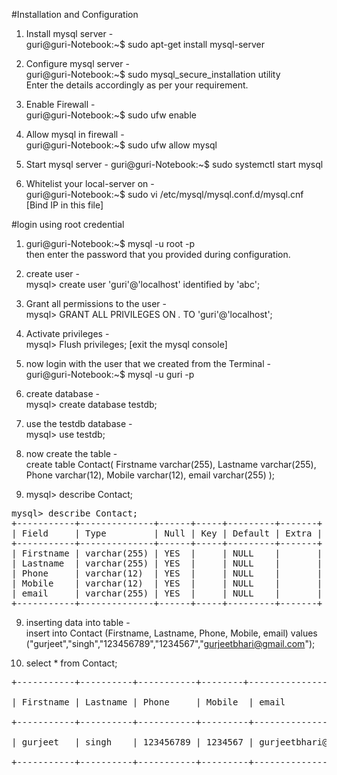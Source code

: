 #Installation and Configuration

1. Install mysql server - <br />
  guri@guri-Notebook:~$ sudo apt-get install mysql-server

2. Configure mysql server - <br />
  guri@guri-Notebook:~$ sudo mysql_secure_installation utility <br />
    Enter the details accordingly as per your requirement.
    
3. Enable Firewall - <br />
  guri@guri-Notebook:~$ sudo ufw enable 

4. Allow mysql in firewall - <br />
  guri@guri-Notebook:~$ sudo ufw allow mysql 

5. Start mysql server - 
  guri@guri-Notebook:~$ sudo systemctl start mysql

6. Whitelist your local-server on - <br />
  guri@guri-Notebook:~$ sudo vi /etc/mysql/mysql.conf.d/mysql.cnf [Bind IP in this file]

#login using root credential <br />
1. guri@guri-Notebook:~$ mysql -u root -p <br />
    then enter the password that you provided during configuration.

2. create user - <br />
  mysql> create user 'guri'@'localhost' identified by 'abc';

3. Grant all permissions to the user -  <br />
  mysql> GRANT ALL PRIVILEGES ON *.* TO 'guri'@'localhost';

4. Activate privileges - <br />
  mysql> Flush privileges; 
  [exit the mysql console]

5. now login with the user that we created from the Terminal - <br />
   guri@guri-Notebook:~$ mysql -u guri -p

5. create database - <br />
  mysql> create database testdb;

6. use the testdb database - <br />
  mysql> use testdb;
 
7. now create the table - <br />
  create table Contact(
  Firstname varchar(255),
  Lastname varchar(255),
  Phone varchar(12),
  Mobile varchar(12),
  email varchar(255)
);

8. mysql> describe Contact; <br />
<pre>
mysql> describe Contact;
+-----------+--------------+------+-----+---------+-------+
| Field     | Type         | Null | Key | Default | Extra |
+-----------+--------------+------+-----+---------+-------+
| Firstname | varchar(255) | YES  |     | NULL    |       |
| Lastname  | varchar(255) | YES  |     | NULL    |       |
| Phone     | varchar(12)  | YES  |     | NULL    |       |
| Mobile    | varchar(12)  | YES  |     | NULL    |       |
| email     | varchar(255) | YES  |     | NULL    |       |
+-----------+--------------+------+-----+---------+-------+
</pre>


9. inserting data into table - <br />
  insert into Contact (Firstname, Lastname, Phone, Mobile, email) values ("gurjeet","singh","123456789","1234567","gurjeetbhari@gmail.com");

10. select * from Contact;
<pre>
+-----------+----------+-----------+--------+------------------------+ <br />
| Firstname | Lastname | Phone     | Mobile  | email                 | <br />
+-----------+----------+-----------+---------+-----------------------+ <br />
| gurjeet   | singh    | 123456789 | 1234567 | gurjeetbhari@gmail.com| <br />
+-----------+----------+-----------+---------+-----------------------+ <br />
</pre>
